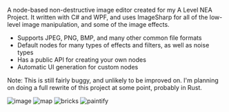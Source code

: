 A node-based non-destructive image editor created for my A Level NEA Project.
It written with C# and WPF, and uses ImageSharp for all of the low-level image manipulation, and some of the image effects.

- Supports JPEG, PNG, BMP, and many other common file formats
- Default nodes for many types of effects and filters, as well as noise types
- Has a public API for creating your own nodes
- Automatic UI generation for custom nodes

Note: This is still fairly buggy, and unlikely to be improved on. I'm planning on doing a full rewrite of this project at some point, probably in Rust.

![image](https://user-images.githubusercontent.com/52012013/212414498-1167bfe6-8536-4369-b778-08f1406eed4e.png)
![map](https://user-images.githubusercontent.com/52012013/212414968-0a08a92c-20ec-48c4-8f68-415f45c5931b.png)
![bricks](https://user-images.githubusercontent.com/52012013/212415719-e430e266-6ffc-4b14-bd0a-2ca2425ae994.png)
![paintify](https://user-images.githubusercontent.com/52012013/212415866-cfbbb646-6b66-4c0f-b9d5-221121378707.png)

